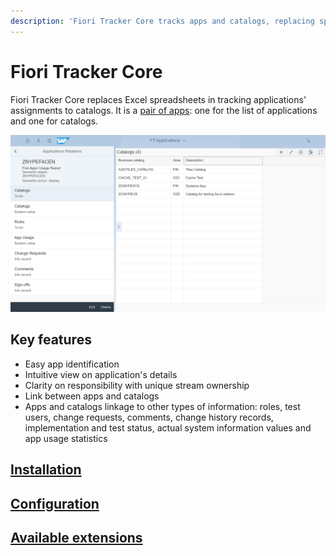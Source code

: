 ```yaml
---
description: 'Fiori Tracker Core tracks apps and catalogs, replacing spreadsheets. Links apps to catalogs and other data extensions.'
---
```

# Fiori Tracker Core

Fiori Tracker Core replaces Excel spreadsheets in tracking applications' assignments to catalogs. It is a [pair of apps](core-apps.md): one for the list of applications and one for catalogs.

[![](res/ftcor-apps.png)](res/ftcor-apps.png)
## Key features
- Easy app identification 
- Intuitive view on application's details 
- Clarity on responsibility with unique stream ownership
- Link between apps and catalogs
- Apps and catalogs linkage to other types of information: roles, test users, change requests, comments, change history records, implementation and test status, actual system information values and app usage statistics

## [Installation](inst.md)

## [Configuration](conf.md)

## [Available extensions](ext.md)


